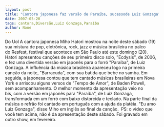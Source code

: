 ```yaml
---
layout: post
title: "Cantora japonesa faz versão de Paraíba, sucessode Luiz Gonzaga"
date: 2007-05-20
tags: cantora,Diversão,Luiz Gonzaga,Paraíba
author: None
---
```


Do Uol
A cantora japonesa Miho Hatori mostrou na noite&nbsp;deste s&aacute;bado (19) sua mistura de pop, eletr&ocirc;nica,&nbsp;rock, jazz e m&uacute;sica brasileira no palco do&nbsp;Resfest, festival que acontece em S&atilde;o Paulo at&eacute;&nbsp;este domingo (20). 
Hatori apresentou can&ccedil;&otilde;es de seu&nbsp;primeiro disco solo, &quot;Ecdysis&quot;, de 2006, e fez&nbsp;uma divertida vers&atilde;o em japon&ecirc;s para o forr&oacute;&nbsp;&quot;Para&iacute;ba&quot;, de Luiz Gonzaga.
A influ&ecirc;ncia da m&uacute;sica brasileira apareceu logo&nbsp;na primeira can&ccedil;&atilde;o da noite, &quot;Barracuda&quot;, com&nbsp;sua batida que bebe no samba. Em seguida, a&nbsp;japonesa contou que tem cantado m&uacute;sicas&nbsp;brasileiras em Nova York e arriscou alguns&nbsp;versos de &quot;Tempo de Amor&quot;, de Baden Powell, sem&nbsp;acompanhamento. 
O&nbsp;melhor momento da apresenta&ccedil;&atilde;o veio no bis,&nbsp;com a vers&atilde;o em japon&ecirc;s para &quot;Para&iacute;ba&quot;, de Luiz&nbsp;Gonzaga, transformada em um forr&oacute; com baixo&nbsp;distorcida e teclado. Na parte final da m&uacute;sica&nbsp;o refr&atilde;o foi cantado em portugu&ecirc;s com a ajuda&nbsp;da plat&eacute;ia. &quot;Eu amo Luiz Gonzaga&quot;, disse Miho&nbsp;em ingl&ecirc;s ao final da can&ccedil;&atilde;o.&nbsp;
PS: o v&iacute;deo que voc&ecirc; tem acima, n&atilde;o &eacute; da apresenta&ccedil;&atilde;o deste s&aacute;bado. Foi gravado em outro show, em fevereiro. 